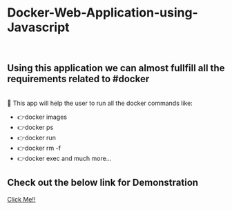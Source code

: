 # Docker-Web-Application-using-Javascript
<br>

## Using this application we can almost fullfill all the requirements related to #docker 
<br>
📌 This app will help the user to run all the docker commands like:
<br>

- 👉docker images
- 👉docker ps
- 👉docker run
- 👉docker rm -f
- 👉docker exec  and much more...

## Check out the below link for Demonstration
[Click Me!!](https://www.linkedin.com/posts/dileepkumarsr_javascript-docker-worldrecordholder-activity-6810177994175451136-5GTm)
